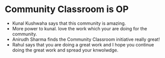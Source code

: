 # Community Classroom is OP

- Kunal Kushwaha says that this community is amazing.
- More power to kunal. love the work which your are doing for the community.
- Anirudh Sharma finds the Community Classroom initiative really great!
- Rahul says that you are doing a great work and I hope you continue doing the great work and spread your knwolwdge.
